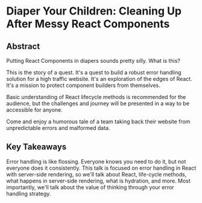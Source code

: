 # Diaper Your Children: Cleaning Up After Messy React Components

## Abstract

Putting React Components in diapers sounds pretty silly. What is this?

This is the story of a quest. It's a quest to build a robust error handling
solution for a high traffic website. It's an exploration of the edges of React.
It's a mission to protect component builders from themselves.

Basic understanding of React lifecycle methods is recommended for the audience,
but the challenges and journey will be presented in a way to be accessible for
anyone.

Come and enjoy a humorous tale of a team taking back their website from
unpredictable errors and malformed data.


## Key Takeaways

Error handling is like flossing. Everyone knows you need to do it, but not
everyone does it consistently. This talk is focused on error handling in React
with server-side rendering, so we'll talk about React, life-cycle methods, what
happens in server-side rendering, what is hydration, and more. Most importantly,
we'll talk about the value of thinking through your error handling strategy.
